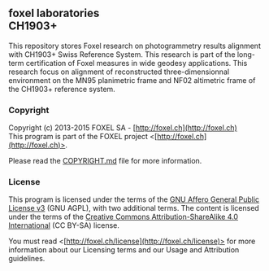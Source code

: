 
## foxel laboratories<br />CH1903+

This repository stores Foxel research on photogrammetry results alignment with CH1903+ Swiss Reference System. This research is part of the long-term certification of Foxel measures in wide geodesy applications. This research focus on alignment of reconstructed three-dimensionnal environment on the MN95 planimetric frame and NF02 altimetric frame of the CH1903+ reference system.

### Copyright

Copyright (c) 2013-2015 FOXEL SA - [http://foxel.ch](http://foxel.ch)<br />
This program is part of the FOXEL project <[http://foxel.ch](http://foxel.ch)>.

Please read the [COPYRIGHT.md](COPYRIGHT.md) file for more information.


### License

This program is licensed under the terms of the
[GNU Affero General Public License v3](http://www.gnu.org/licenses/agpl.html)
(GNU AGPL), with two additional terms. The content is licensed under the terms
of the
[Creative Commons Attribution-ShareAlike 4.0 International](http://creativecommons.org/licenses/by-sa/4.0/)
(CC BY-SA) license.

You must read <[http://foxel.ch/license](http://foxel.ch/license)> for more
information about our Licensing terms and our Usage and Attribution guidelines.

